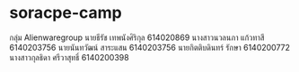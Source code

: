 # soracpe-camp
กลุ่ม Alienwaregroup
นายธีรัช  เทพนังศิริกุล 614020869
นางสาวนวลนภา  แก้วทาสี 6140203756
นายนันทวัฒน์  สาระแสน 6140203756
นายกิตติบดินทร์  รักษา 6140200772
นางสาวกุลธิดา  ศรีวาสุทธิ์ 6140200398
